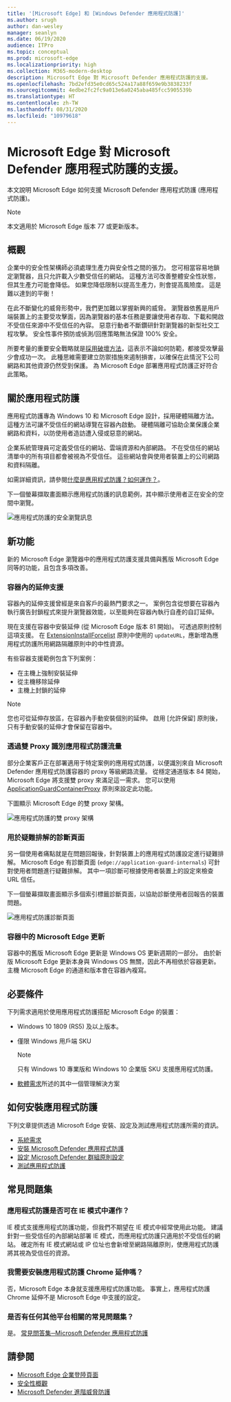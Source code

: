 ```yaml
---
title: '[Microsoft Edge] 和 [Windows Defender 應用程式防護]'
ms.author: srugh
author: dan-wesley
manager: seanlyn
ms.date: 06/19/2020
audience: ITPro
ms.topic: conceptual
ms.prod: microsoft-edge
ms.localizationpriority: high
ms.collection: M365-modern-desktop
description: Microsoft Edge 對 Microsoft Defender 應用程式防護的支援。
ms.openlocfilehash: 7bd2efd35e0cd65c524a17a88f659e9b3838233f
ms.sourcegitcommit: 4edbe2fc2fc9a013e6a0245aba485fcc5905539b
ms.translationtype: HT
ms.contentlocale: zh-TW
ms.lasthandoff: 08/31/2020
ms.locfileid: "10979618"
---
```

# Microsoft Edge 對 Microsoft Defender 應用程式防護的支援。

本文說明 Microsoft Edge 如何支援 Microsoft Defender 應用程式防護 (應用程式防護)。

> [!NOTE]
> 本文適用於 Microsoft Edge 版本 77 或更新版本。

## 概觀

企業中的安全性架構師必須處理生產力與安全性之間的張力。 您可相當容易地鎖定瀏覽器，且只允許載入少數受信任的網站。 這種方法可改善整體安全性狀態，但其生產力可能會降低。 如果您降低限制以提高生產力，則會提高風險度。 這是難以達到的平衡！

在此不斷變化的威脅形勢中，我們更加難以掌握新興的威脅。 瀏覽器依舊是用戶端裝置上的主要受攻擊面，因為瀏覽器的基本任務是要讓使用者存取、下載和開啟不受信任來源中不受信任的內容。 惡意行動者不斷鑽研針對瀏覽器的新型社交工程攻擊。 安全性事件預防或偵測/回應策略無法保證 100% 安全。

所要考量的重要安全戰略就是[採用破壞方法](https://docs.microsoft.com/office365/Enterprise/office-365-monitoring-and-testing#assume-breach-methodology)，這表示不論如何防範，都接受攻擊最少會成功一次。 此種思維需要建立防禦措施來遏制損害，以確保在此情況下公司網路和其他資源仍然受到保護。  為 Microsoft Edge 部署應用程式防護正好符合此策略。

## 關於應用程式防護

應用程式防護專為 Windows 10 和 Microsoft Edge 設計，採用硬體隔離方法。 這種方法可讓不受信任的網站導覽在容器內啟動。 硬體隔離可協助企業保護企業網路和資料，以防使用者造訪遭入侵或惡意的網站。

企業系統管理員可定義受信任的網站、雲端資源和內部網路。 不在受信任的網站清單中的所有項目都會被視為不受信任。 這些網站會與使用者裝置上的公司網路和資料隔離。

如需詳細資訊，請參閱[什麼是應用程式防護？如何運作？](https://docs.microsoft.com/windows/security/threat-protection/microsoft-defender-application-guard/md-app-guard-overview#what-is-application-guard-and-how-does-it-work)。

下一個螢幕擷取畫面顯示應用程式防護的訊息範例，其中顯示使用者正在安全的空間中瀏覽。

![應用程式防護的安全瀏覽訊息](media/microsoft-edge-security-windows-defender-application-guard/wd-application-guard-1.png)

## 新功能

新的 Microsoft Edge 瀏覽器中的應用程式防護支援具備與舊版 Microsoft Edge 同等的功能，且包含多項改善。

### 容器內的延伸支援

容器內的延伸支援曾經是來自客戶的最熱門要求之一。 案例包含從想要在容器內執行廣告封鎖程式來提升瀏覽器效能，以至能夠在容器內執行自產的自訂延伸。

現在支援在容器中安裝延伸 (從 Microsoft Edge 版本 81 開始)。 可透過原則控制這項支援。 在 [ExtensionInstallForcelist](https://docs.microsoft.com/DeployEdge/microsoft-edge-policies#extensioninstallforcelist) 原則中使用的 `updateURL`，應新增為應用程式防護所用網路隔離原則中的中性資源。

有些容器支援範例包含下列案例：

- 在主機上強制安裝延伸
- 從主機移除延伸
- 主機上封鎖的延伸

> [!NOTE]
> 您也可從延伸存放區，在容器內手動安裝個別的延伸。 啟用 [允許保留][](https://docs.microsoft.com/windows/security/threat-protection/microsoft-defender-application-guard/configure-md-app-guard#application-specific-settings) 原則後，只有手動安裝的延伸才會保留在容器中。

### 透過雙 Proxy 識別應用程式防護流量

部分企業客戶正在部署適用于特定案例的應用程式防護，以便識別來自 Microsoft Defender 應用程式防護容器的 proxy 等級網路流量。 從穩定通道版本 84 開始，Microsoft Edge 將支援雙 proxy 來滿足這一需求。 您可以使用 [ApplicationGuardContainerProxy](https://docs.microsoft.com/DeployEdge/microsoft-edge-policies#applicationguardcontainerproxy) 原則來設定此功能。

下圖顯示 Microsoft Edge 的雙 proxy 架構。

![應用程式防護的雙 proxy 架構](media/microsoft-edge-security-windows-defender-application-guard/wd-application-guard-dual-proxy.png)

### 用於疑難排解的診斷頁面

另一個使用者痛點就是在問題回報後，針對裝置上的應用程式防護設定進行疑難排解。 Microsoft Edge 有診斷頁面 (`edge://application-guard-internals`) 可針對使用者問題進行疑難排解。 其中一項診斷可根據使用者裝置上的設定來檢查 URL 信任。

下一個螢幕擷取畫面顯示多個索引標籤診斷頁面，以協助診斷使用者回報告的裝置問題。

![應用程式防護診斷頁面](media/microsoft-edge-security-windows-defender-application-guard/wd-application-guard-2.png)

### 容器中的 Microsoft Edge 更新

容器中的舊版 Microsoft Edge 更新是 Windows OS 更新週期的一部分。 由於新版 Microsoft Edge 更新本身與 Windows OS 無關，因此不再相依於容器更新。 主機 Microsoft Edge 的通道和版本會在容器內複寫。

## 必要條件

下列需求適用於使用應用程式防護搭配 Microsoft Edge 的裝置：

- Windows 10 1809 (RS5) 及以上版本。
- 僅限 Windows 用戶端 SKU

  > [!NOTE]
  > 只有 Windows 10 專業版和 Windows 10 企業版 SKU 支援應用程式防護。

- [軟體需求](https://docs.microsoft.com/windows/security/threat-protection/microsoft-defender-application-guard/reqs-md-app-guard#software-requirements)所述的其中一個管理解決方案

## 如何安裝應用程式防護

下列文章提供透過 Microsoft Edge 安裝、設定及測試應用程式防護所需的資訊。

- [系統需求](https://docs.microsoft.com/windows/security/threat-protection/microsoft-defender-application-guard/reqs-md-app-guard)
- [安裝 Microsoft Defender 應用程式防護](https://docs.microsoft.com/windows/security/threat-protection/microsoft-defender-application-guard/install-md-app-guard)
- [設定 Microsoft Defender 群組原則設定](https://docs.microsoft.com/windows/security/threat-protection/microsoft-defender-application-guard/configure-md-app-guard)
- [測試應用程式防護](https://docs.microsoft.com/windows/security/threat-protection/microsoft-defender-application-guard/test-scenarios-md-app-guard)

## 常見問題集

### 應用程式防護是否可在 IE 模式中運作？

IE 模式支援應用程式防護功能，但我們不期望在 IE 模式中經常使用此功能。 建議針對一些受信任的內部網站部署 IE 模式，而應用程式防護只適用於不受信任的網站。 確定所有 IE 模式網站或 IP 位址也會新增至網路隔離原則，使應用程式防護將其視為受信任的資源。

### 我需要安裝應用程式防護 Chrome 延伸嗎？

否，Microsoft Edge 本身就支援應用程式防護功能。 事實上，應用程式防護 Chrome 延伸不是 Microsoft Edge 中支援的設定。

### 是否有任何其他平台相關的常見問題集？

是。 [常見問答集─Microsoft Defender 應用程式防護](https://docs.microsoft.com/windows/security/threat-protection/microsoft-defender-application-guard/faq-md-app-guard) 

## 請參閱

- [Microsoft Edge 企業登陸頁面](https://aka.ms/EdgeEnterprise)
- [安全性概觀](security-overview.md)
- [Microsoft Defender 進階威脅防護](https://docs.microsoft.com/windows/security/threat-protection/microsoft-defender-atp/microsoft-defender-advanced-threat-protection)
